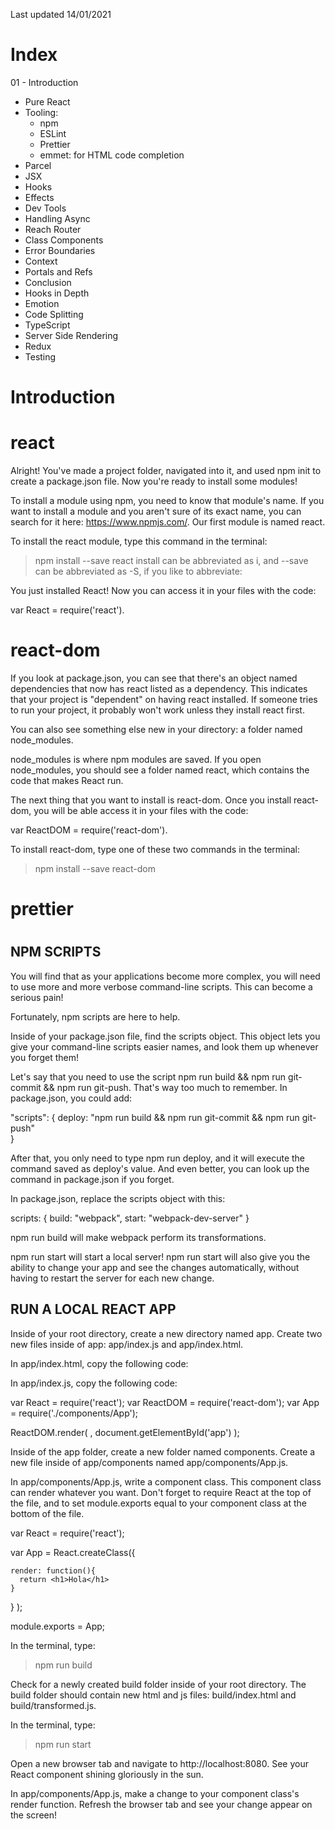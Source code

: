 Last updated 14/01/2021

# Index

01 - Introduction

- Pure React
- Tooling:
  - npm
  - ESLint
  - Prettier
  - emmet: for HTML code completion
- Parcel
- JSX
- Hooks
- Effects
- Dev Tools
- Handling Async
- Reach Router
- Class Components
- Error Boundaries
- Context
- Portals and Refs
- Conclusion
- Hooks in Depth
- Emotion
- Code Splitting
- TypeScript
- Server Side Rendering
- Redux
- Testing

# Introduction

# react

Alright! You've made a project folder, navigated into it, and used npm init to create a package.json file. Now you're ready to install some modules!

To install a module using npm, you need to know that module's name. If you want to install a module and you aren't sure of its exact name, you can search for it here: https://www.npmjs.com/. Our first module is named react.

To install the react module, type this command in the terminal:

> npm install --save react
> install can be abbreviated as i, and --save can be abbreviated as -S, if you like to abbreviate:

You just installed React! Now you can access it in your files with the code:

var React = require('react').

# react-dom

If you look at package.json, you can see that there's an object named dependencies that now has react listed as a dependency.
This indicates that your project is "dependent" on having react installed.
If someone tries to run your project, it probably won't work unless they install react first.

You can also see something else new in your directory: a folder named node_modules.

node_modules is where npm modules are saved. If you open node_modules, you should see a folder named react, which contains the code that makes React run.

The next thing that you want to install is react-dom. Once you install react-dom, you will be able access it in your files with the code:

var ReactDOM = require('react-dom').

To install react-dom, type one of these two commands in the terminal:

> npm install --save react-dom

# prettier

#

## NPM SCRIPTS

You will find that as your applications become more complex, you will need to use more and more verbose command-line scripts. This can become a serious pain!

Fortunately, npm scripts are here to help.

Inside of your package.json file, find the scripts object. This object lets you give your command-line scripts easier names, and look them up whenever you forget them!

Let's say that you need to use the script npm run build && npm run git-commit && npm run git-push. That's way too much to remember. In package.json, you could add:

"scripts": {
deploy: "npm run build && npm run git-commit && npm run git-push"  
}

After that, you only need to type npm run deploy, and it will execute the command saved as deploy's value.
And even better, you can look up the command in package.json if you forget.

In package.json, replace the scripts object with this:

scripts: {
build: "webpack",
start: "webpack-dev-server"
}

npm run build will make webpack perform its transformations.

npm run start will start a local server! npm run start will also give you the ability to change your app and see the changes automatically, without having to restart the server for each new change.

## RUN A LOCAL REACT APP

Inside of your root directory, create a new directory named app. Create two new files inside of app: app/index.js and app/index.html.

In app/index.html, copy the following code:

In app/index.js, copy the following code:

var React = require('react');
var ReactDOM = require('react-dom');
var App = require('./components/App');

ReactDOM.render(
<App />,
document.getElementById('app')
);

Inside of the app folder, create a new folder named components. Create a new file inside of app/components named app/components/App.js.

In app/components/App.js, write a component class. This component class can render whatever you want. Don't forget to require React at the top of the file, and to set module.exports equal to your component class at the bottom of the file.

var React = require('react');

var App = React.createClass({

    render: function(){
      return <h1>Hola</h1>
    }

}
);

module.exports = App;

In the terminal, type:

> npm run build

Check for a newly created build folder inside of your root directory. The build folder should contain new html and js files: build/index.html and build/transformed.js.

In the terminal, type:

> npm run start

Open a new browser tab and navigate to http://localhost:8080. See your React component shining gloriously in the sun.

In app/components/App.js, make a change to your component class's render function. Refresh the browser tab and see your change appear on the screen!
